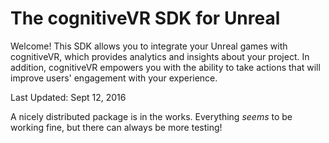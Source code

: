 The cognitiveVR SDK for Unreal
=========
Welcome!  This SDK allows you to integrate your Unreal games with cognitiveVR, which provides analytics and insights about your project.  In addition, cognitiveVR empowers you with the ability to take actions that will improve users' engagement with your experience.

Last Updated: Sept 12, 2016

A nicely distributed package is in the works. Everything _seems_ to be working fine, but there can always be more testing!